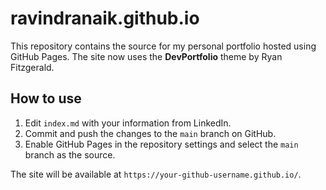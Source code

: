 # ravindranaik.github.io

This repository contains the source for my personal portfolio hosted using GitHub Pages.
The site now uses the **DevPortfolio** theme by Ryan Fitzgerald.

## How to use

1. Edit `index.md` with your information from LinkedIn.
2. Commit and push the changes to the `main` branch on GitHub.
3. Enable GitHub Pages in the repository settings and select the `main` branch as the source.

The site will be available at `https://your-github-username.github.io/`.
